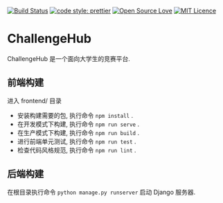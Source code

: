 [![Build Status](https://travis-ci.com/AerysNan/ChallengeHub.svg?token=UB5Xzp6dhS72fDX13on9&branch=master)](https://travis-ci.com/AerysNan/ubiquitous-potato)
[![code style: prettier](https://img.shields.io/badge/code_style-prettier-ff69b4.svg?style=flat-square)](https://github.com/prettier/prettier)
[![Open Source Love](https://badges.frapsoft.com/os/v2/open-source.svg?v=103)](https://github.com/ellerbrock/open-source-badges/)
[![MIT Licence](https://badges.frapsoft.com/os/mit/mit.svg?v=103)](https://opensource.org/licenses/mit-license.php)
# ChallengeHub

ChallengeHub 是一个面向大学生的竞赛平台.

## 前端构建

进入 frontend/ 目录

- 安装构建需要的包, 执行命令 `npm install` .
- 在开发模式下构建, 执行命令 `npm run serve` .
- 在生产模式下构建, 执行命令 `npm run build` .
- 进行前端单元测试, 执行命令 `npm run test` .
- 检查代码风格规范, 执行命令 `npm run lint` .

## 后端构建

在根目录执行命令 `python manage.py runserver` 启动 Django 服务器.
